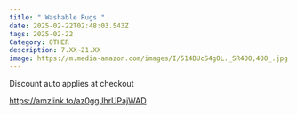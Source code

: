 ```yaml
---
title: " Washable Rugs "
date: 2025-02-22T02:48:03.543Z
tags: 2025-02-22
Category: OTHER
description: 7.XX~21.XX
image: https://m.media-amazon.com/images/I/514BUcS4g0L._SR400,400_.jpg
---
```

Discount auto applies at checkout  

https://amzlink.to/az0ggJhrUPajWAD